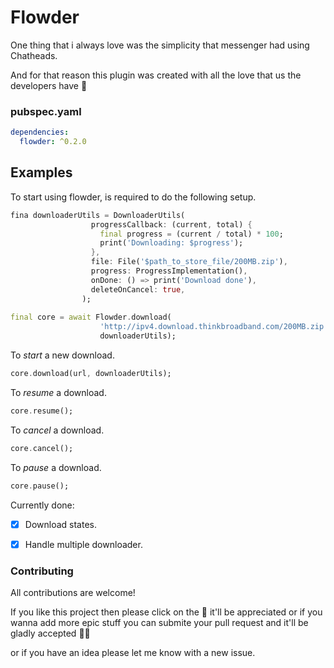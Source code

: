 # Flowder
One thing that i always love was the simplicity that messenger had using Chatheads.

And for that reason this plugin was created with all the love that us the developers have :heartbeat:

### pubspec.yaml

```yaml
dependencies:
  flowder: ^0.2.0
```

## Examples

To start using flowder, is required to do the following setup.
```dart
fina downloaderUtils = DownloaderUtils(
                  progressCallback: (current, total) {
                    final progress = (current / total) * 100;
                    print('Downloading: $progress');
                  },
                  file: File('$path_to_store_file/200MB.zip'),
                  progress: ProgressImplementation(),
                  onDone: () => print('Download done'),
                  deleteOnCancel: true,
                );
                
final core = await Flowder.download(
                    'http://ipv4.download.thinkbroadband.com/200MB.zip',
                    downloaderUtils);
```

To *start* a new download.
```dart
core.download(url, downloaderUtils);
```


To *resume* a download.
```dart
core.resume();
```

To *cancel* a download.
```dart
core.cancel();
```

To *pause* a download.
```dart
core.pause();
```

Currently done:
- [x] Download states.
- [x] Handle multiple downloader.  



### Contributing

All contributions are welcome!

If you like this project then please click on the :star2: it'll be appreciated or if you wanna add more epic stuff you can submite your pull request and it'll be gladly accepted :ok_man:

or if you have an idea please let me know with a new issue.
